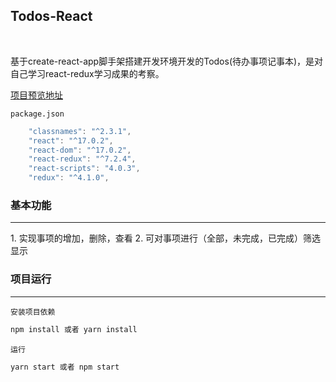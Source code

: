 <!--
 * @Author: samuel
 * @Date: 2021-05-20 08:56:34
 * @LastEditTime: 2021-05-21 22:55:21
 * @Description: 
-->
## Todos-React

<br>

基于create-react-app脚手架搭建开发环境开发的Todos(待办事项记事本)，是对自己学习react-redux学习成果的考察。
<br>

[项目预览地址](https://samuel-xiangpeng.github.io/todos-react/)

<code>package.json</code>
```javascript
    "classnames": "^2.3.1",
    "react": "^17.0.2",
    "react-dom": "^17.0.2",
    "react-redux": "^7.2.4",
    "react-scripts": "4.0.3",
    "redux": "^4.1.0",
```

### 基本功能
<hr/>
1. 实现事项的增加，删除，查看
2. 可对事项进行（全部，未完成，已完成）筛选显示

### 项目运行
<hr/>

<code>安装项目依赖</code>
```javascript
npm install 或者 yarn install
```
<code>运行</code>
```javascript
yarn start 或者 npm start
```